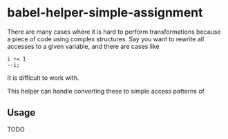 # babel-helper-simple-assignment

There are many cases where it is hard to perform transformations because a
piece of code using complex structures. Say you want to rewrite all accesses
to a given variable, and there are cases like

```
i += 1
--i;
```

It is difficult to work with.

This helper can handle converting these to simple access patterns of

## Usage

TODO
